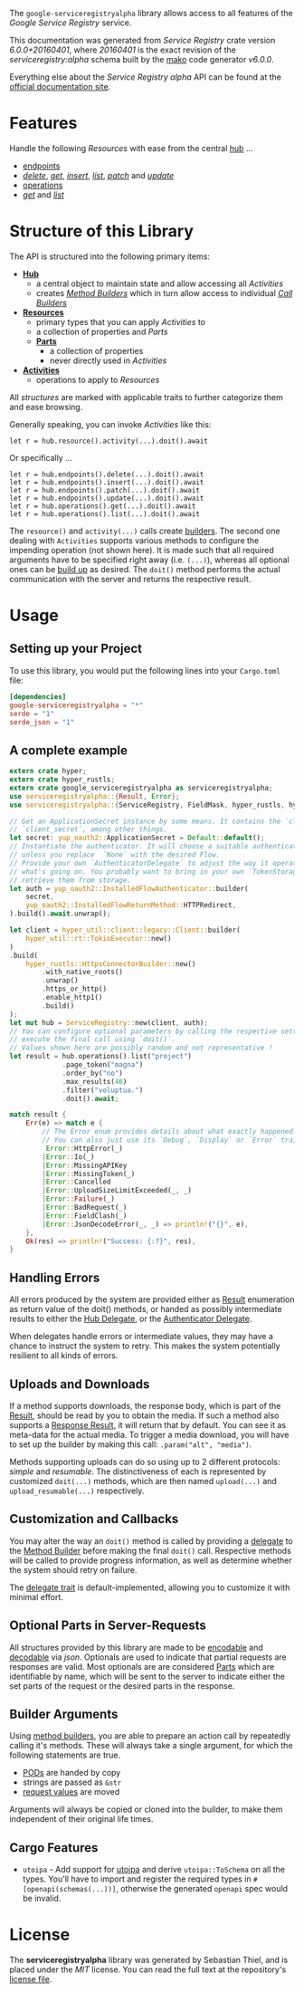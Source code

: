 <!---
DO NOT EDIT !
This file was generated automatically from 'src/generator/templates/api/README.md.mako'
DO NOT EDIT !
-->
The `google-serviceregistryalpha` library allows access to all features of the *Google Service Registry* service.

This documentation was generated from *Service Registry* crate version *6.0.0+20160401*, where *20160401* is the exact revision of the *serviceregistry:alpha* schema built by the [mako](http://www.makotemplates.org/) code generator *v6.0.0*.

Everything else about the *Service Registry* *alpha* API can be found at the
[official documentation site](https://developers.google.com/cloud-serviceregistry/).
# Features

Handle the following *Resources* with ease from the central [hub](https://docs.rs/google-serviceregistryalpha/6.0.0+20160401/google_serviceregistryalpha/ServiceRegistry) ...

* [endpoints](https://docs.rs/google-serviceregistryalpha/6.0.0+20160401/google_serviceregistryalpha/api::Endpoint)
 * [*delete*](https://docs.rs/google-serviceregistryalpha/6.0.0+20160401/google_serviceregistryalpha/api::EndpointDeleteCall), [*get*](https://docs.rs/google-serviceregistryalpha/6.0.0+20160401/google_serviceregistryalpha/api::EndpointGetCall), [*insert*](https://docs.rs/google-serviceregistryalpha/6.0.0+20160401/google_serviceregistryalpha/api::EndpointInsertCall), [*list*](https://docs.rs/google-serviceregistryalpha/6.0.0+20160401/google_serviceregistryalpha/api::EndpointListCall), [*patch*](https://docs.rs/google-serviceregistryalpha/6.0.0+20160401/google_serviceregistryalpha/api::EndpointPatchCall) and [*update*](https://docs.rs/google-serviceregistryalpha/6.0.0+20160401/google_serviceregistryalpha/api::EndpointUpdateCall)
* [operations](https://docs.rs/google-serviceregistryalpha/6.0.0+20160401/google_serviceregistryalpha/api::Operation)
 * [*get*](https://docs.rs/google-serviceregistryalpha/6.0.0+20160401/google_serviceregistryalpha/api::OperationGetCall) and [*list*](https://docs.rs/google-serviceregistryalpha/6.0.0+20160401/google_serviceregistryalpha/api::OperationListCall)




# Structure of this Library

The API is structured into the following primary items:

* **[Hub](https://docs.rs/google-serviceregistryalpha/6.0.0+20160401/google_serviceregistryalpha/ServiceRegistry)**
    * a central object to maintain state and allow accessing all *Activities*
    * creates [*Method Builders*](https://docs.rs/google-serviceregistryalpha/6.0.0+20160401/google_serviceregistryalpha/common::MethodsBuilder) which in turn
      allow access to individual [*Call Builders*](https://docs.rs/google-serviceregistryalpha/6.0.0+20160401/google_serviceregistryalpha/common::CallBuilder)
* **[Resources](https://docs.rs/google-serviceregistryalpha/6.0.0+20160401/google_serviceregistryalpha/common::Resource)**
    * primary types that you can apply *Activities* to
    * a collection of properties and *Parts*
    * **[Parts](https://docs.rs/google-serviceregistryalpha/6.0.0+20160401/google_serviceregistryalpha/common::Part)**
        * a collection of properties
        * never directly used in *Activities*
* **[Activities](https://docs.rs/google-serviceregistryalpha/6.0.0+20160401/google_serviceregistryalpha/common::CallBuilder)**
    * operations to apply to *Resources*

All *structures* are marked with applicable traits to further categorize them and ease browsing.

Generally speaking, you can invoke *Activities* like this:

```Rust,ignore
let r = hub.resource().activity(...).doit().await
```

Or specifically ...

```ignore
let r = hub.endpoints().delete(...).doit().await
let r = hub.endpoints().insert(...).doit().await
let r = hub.endpoints().patch(...).doit().await
let r = hub.endpoints().update(...).doit().await
let r = hub.operations().get(...).doit().await
let r = hub.operations().list(...).doit().await
```

The `resource()` and `activity(...)` calls create [builders][builder-pattern]. The second one dealing with `Activities`
supports various methods to configure the impending operation (not shown here). It is made such that all required arguments have to be
specified right away (i.e. `(...)`), whereas all optional ones can be [build up][builder-pattern] as desired.
The `doit()` method performs the actual communication with the server and returns the respective result.

# Usage

## Setting up your Project

To use this library, you would put the following lines into your `Cargo.toml` file:

```toml
[dependencies]
google-serviceregistryalpha = "*"
serde = "1"
serde_json = "1"
```

## A complete example

```Rust
extern crate hyper;
extern crate hyper_rustls;
extern crate google_serviceregistryalpha as serviceregistryalpha;
use serviceregistryalpha::{Result, Error};
use serviceregistryalpha::{ServiceRegistry, FieldMask, hyper_rustls, hyper_util, yup_oauth2};

// Get an ApplicationSecret instance by some means. It contains the `client_id` and
// `client_secret`, among other things.
let secret: yup_oauth2::ApplicationSecret = Default::default();
// Instantiate the authenticator. It will choose a suitable authentication flow for you,
// unless you replace  `None` with the desired Flow.
// Provide your own `AuthenticatorDelegate` to adjust the way it operates and get feedback about
// what's going on. You probably want to bring in your own `TokenStorage` to persist tokens and
// retrieve them from storage.
let auth = yup_oauth2::InstalledFlowAuthenticator::builder(
    secret,
    yup_oauth2::InstalledFlowReturnMethod::HTTPRedirect,
).build().await.unwrap();

let client = hyper_util::client::legacy::Client::builder(
    hyper_util::rt::TokioExecutor::new()
)
.build(
    hyper_rustls::HttpsConnectorBuilder::new()
        .with_native_roots()
        .unwrap()
        .https_or_http()
        .enable_http1()
        .build()
);
let mut hub = ServiceRegistry::new(client, auth);
// You can configure optional parameters by calling the respective setters at will, and
// execute the final call using `doit()`.
// Values shown here are possibly random and not representative !
let result = hub.operations().list("project")
             .page_token("magna")
             .order_by("no")
             .max_results(46)
             .filter("voluptua.")
             .doit().await;

match result {
    Err(e) => match e {
        // The Error enum provides details about what exactly happened.
        // You can also just use its `Debug`, `Display` or `Error` traits
         Error::HttpError(_)
        |Error::Io(_)
        |Error::MissingAPIKey
        |Error::MissingToken(_)
        |Error::Cancelled
        |Error::UploadSizeLimitExceeded(_, _)
        |Error::Failure(_)
        |Error::BadRequest(_)
        |Error::FieldClash(_)
        |Error::JsonDecodeError(_, _) => println!("{}", e),
    },
    Ok(res) => println!("Success: {:?}", res),
}

```
## Handling Errors

All errors produced by the system are provided either as [Result](https://docs.rs/google-serviceregistryalpha/6.0.0+20160401/google_serviceregistryalpha/common::Result) enumeration as return value of
the doit() methods, or handed as possibly intermediate results to either the
[Hub Delegate](https://docs.rs/google-serviceregistryalpha/6.0.0+20160401/google_serviceregistryalpha/common::Delegate), or the [Authenticator Delegate](https://docs.rs/yup-oauth2/*/yup_oauth2/trait.AuthenticatorDelegate.html).

When delegates handle errors or intermediate values, they may have a chance to instruct the system to retry. This
makes the system potentially resilient to all kinds of errors.

## Uploads and Downloads
If a method supports downloads, the response body, which is part of the [Result](https://docs.rs/google-serviceregistryalpha/6.0.0+20160401/google_serviceregistryalpha/common::Result), should be
read by you to obtain the media.
If such a method also supports a [Response Result](https://docs.rs/google-serviceregistryalpha/6.0.0+20160401/google_serviceregistryalpha/common::ResponseResult), it will return that by default.
You can see it as meta-data for the actual media. To trigger a media download, you will have to set up the builder by making
this call: `.param("alt", "media")`.

Methods supporting uploads can do so using up to 2 different protocols:
*simple* and *resumable*. The distinctiveness of each is represented by customized
`doit(...)` methods, which are then named `upload(...)` and `upload_resumable(...)` respectively.

## Customization and Callbacks

You may alter the way an `doit()` method is called by providing a [delegate](https://docs.rs/google-serviceregistryalpha/6.0.0+20160401/google_serviceregistryalpha/common::Delegate) to the
[Method Builder](https://docs.rs/google-serviceregistryalpha/6.0.0+20160401/google_serviceregistryalpha/common::CallBuilder) before making the final `doit()` call.
Respective methods will be called to provide progress information, as well as determine whether the system should
retry on failure.

The [delegate trait](https://docs.rs/google-serviceregistryalpha/6.0.0+20160401/google_serviceregistryalpha/common::Delegate) is default-implemented, allowing you to customize it with minimal effort.

## Optional Parts in Server-Requests

All structures provided by this library are made to be [encodable](https://docs.rs/google-serviceregistryalpha/6.0.0+20160401/google_serviceregistryalpha/common::RequestValue) and
[decodable](https://docs.rs/google-serviceregistryalpha/6.0.0+20160401/google_serviceregistryalpha/common::ResponseResult) via *json*. Optionals are used to indicate that partial requests are responses
are valid.
Most optionals are are considered [Parts](https://docs.rs/google-serviceregistryalpha/6.0.0+20160401/google_serviceregistryalpha/common::Part) which are identifiable by name, which will be sent to
the server to indicate either the set parts of the request or the desired parts in the response.

## Builder Arguments

Using [method builders](https://docs.rs/google-serviceregistryalpha/6.0.0+20160401/google_serviceregistryalpha/common::CallBuilder), you are able to prepare an action call by repeatedly calling it's methods.
These will always take a single argument, for which the following statements are true.

* [PODs][wiki-pod] are handed by copy
* strings are passed as `&str`
* [request values](https://docs.rs/google-serviceregistryalpha/6.0.0+20160401/google_serviceregistryalpha/common::RequestValue) are moved

Arguments will always be copied or cloned into the builder, to make them independent of their original life times.

[wiki-pod]: http://en.wikipedia.org/wiki/Plain_old_data_structure
[builder-pattern]: http://en.wikipedia.org/wiki/Builder_pattern
[google-go-api]: https://github.com/google/google-api-go-client

## Cargo Features

* `utoipa` - Add support for [utoipa](https://crates.io/crates/utoipa) and derive `utoipa::ToSchema` on all
the types. You'll have to import and register the required types in `#[openapi(schemas(...))]`, otherwise the
generated `openapi` spec would be invalid.


# License
The **serviceregistryalpha** library was generated by Sebastian Thiel, and is placed
under the *MIT* license.
You can read the full text at the repository's [license file][repo-license].

[repo-license]: https://github.com/Byron/google-apis-rsblob/main/LICENSE.md

